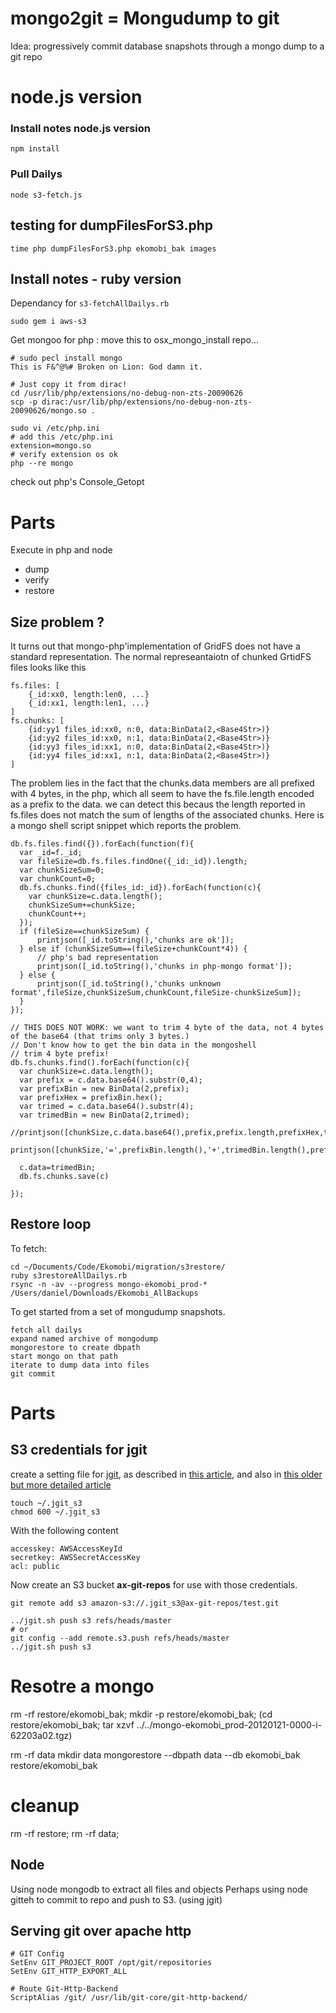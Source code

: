 # mongo2git = Mongudump to git
Idea: progressively commit database snapshots through a mongo dump to a git repo

# node.js version

### Install notes node.js version

    npm install

### Pull Dailys

    node s3-fetch.js

## testing for dumpFilesForS3.php

    time php dumpFilesForS3.php ekomobi_bak images

## Install notes - ruby version
Dependancy for `s3-fetchAllDailys.rb`

    sudo gem i aws-s3

Get mongoo for php : move this to osx_mongo_install repo...

    # sudo pecl install mongo
    This is F&^@%# Broken on Lion: God damn it.
    
    # Just copy it from dirac!
    cd /usr/lib/php/extensions/no-debug-non-zts-20090626
    scp -p dirac:/usr/lib/php/extensions/no-debug-non-zts-20090626/mongo.so .

    sudo vi /etc/php.ini
    # add this /etc/php.ini
    extension=mongo.so
    # verify extension os ok
    php --re mongo
    
    
 check out php's Console_Getopt

# Parts
Execute in php and node
* dump
* verify
* restore
## Size problem ?
It turns out that mongo-php'implementation of GridFS does not have a standard representation.
The normal represeantaiotn of chunked GrtidFS files looks like this

    fs.files: [
        {_id:xx0, length:len0, ...}
        {_id:xx1, length:len1, ...}
    ]
    fs.chunks: [
        {id:yy1 files_id:xx0, n:0, data:BinData(2,<Base4Str>)}
        {id:yy2 files_id:xx0, n:1, data:BinData(2,<Base4Str>)}
        {id:yy3 files_id:xx1, n:0, data:BinData(2,<Base4Str>)}
        {id:yy4 files_id:xx1, n:1, data:BinData(2,<Base4Str>)}
    ]
    
The problem lies in the fact that the chunks.data members are all prefixed with 4 bytes, in the php,
which all seem to have the fs.file.length encoded as a prefix to the data. we can detect this becaus the length
reported in fs.files does not match the sum of lengths of the associated chunks.
Here is a mongo shell script snippet which reports the problem.

    db.fs.files.find({}).forEach(function(f){
      var _id=f._id;
      var fileSize=db.fs.files.findOne({_id:_id}).length;
      var chunkSizeSum=0;
      var chunkCount=0;
      db.fs.chunks.find({files_id:_id}).forEach(function(c){
        var chunkSize=c.data.length();
        chunkSizeSum+=chunkSize;
        chunkCount++;
      });
      if (fileSize==chunkSizeSum) {
          printjson([_id.toString(),'chunks are ok']);
      } else if (chunkSizeSum==(fileSize+chunkCount*4)) {
          // php's bad representation
          printjson([_id.toString(),'chunks in php-mongo format']);
      } else {
          printjson([_id.toString(),'chunks unknown format',fileSize,chunkSizeSum,chunkCount,fileSize-chunkSizeSum]);
      }
    });

    // THIS DOES NOT WORK: we want to trim 4 byte of the data, not 4 bytes of the base64 (that trims only 3 bytes.)
    // Don't know how to get the bin data in the mongoshell
    // trim 4 byte prefix!
    db.fs.chunks.find().forEach(function(c){
      var chunkSize=c.data.length();
      var prefix = c.data.base64().substr(0,4);
      var prefixBin = new BinData(2,prefix);
      var prefixHex = prefixBin.hex();
      var trimed = c.data.base64().substr(4);
      var trimedBin = new BinData(2,trimed);
      //printjson([chunkSize,c.data.base64(),prefix,prefix.length,prefixHex,trimed.length]);
      printjson([chunkSize,'=',prefixBin.length(),'+',trimedBin.length(),prefixHex]);

      c.data=trimedBin;
      db.fs.chunks.save(c)

    });


## Restore loop
To fetch:

    cd ~/Documents/Code/Ekomobi/migration/s3restore/
    ruby s3restoreAllDailys.rb
    rsync -n -av --progress mongo-ekomobi_prod-* /Users/daniel/Downloads/Ekomobi_AllBackups
    

To get started from a set of mongudump snapshots.

    fetch all dailys
    expand named archive of mongodump
    mongorestore to create dbpath
    start mongo on that path
    iterate to dump data into files
    git commit    

# Parts
## S3 credentials for  jgit

create a setting file for [jgit](http://www.eclipse.org/jgit/download/), as described in [this article](http://ravionrails.blogspot.com/2011/08/manage-git-repos-on-s3.html),
and also in [this older but more detailed article](http://blog.spearce.org/2008/07/using-jgit-to-publish-on-amazon-s3.html)

    touch ~/.jgit_s3
    chmod 600 ~/.jgit_s3

With the following content

    accesskey: AWSAccessKeyId
    secretkey: AWSSecretAccessKey
    acl: public

Now create an S3 bucket __ax-git-repos__ for use with those credentials.

    git remote add s3 amazon-s3://.jgit_s3@ax-git-repos/test.git

    ../jgit.sh push s3 refs/heads/master
    # or 
    git config --add remote.s3.push refs/heads/master
    ../jgit.sh push s3
  

# Resotre a mongo

rm -rf restore/ekomobi_bak;
mkdir -p restore/ekomobi_bak;
(cd restore/ekomobi_bak; tar xzvf ../../mongo-ekomobi_prod-20120121-0000-i-62203a02.tgz)

rm -rf data
mkdir data
mongorestore --dbpath data --db ekomobi_bak restore/ekomobi_bak

# cleanup
rm -rf restore;
rm -rf data;
    
    
## Node
Using node mongodb to extract all files and objects
Perhaps using node gitteh to commit to repo and push to S3. (using jgit)

## Serving git over apache http

    # GIT Config
    SetEnv GIT_PROJECT_ROOT /opt/git/repositories
    SetEnv GIT_HTTP_EXPORT_ALL
    
    # Route Git-Http-Backend
    ScriptAlias /git/ /usr/lib/git-core/git-http-backend/    

